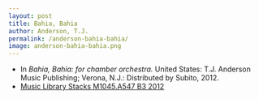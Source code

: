 ```yaml
---
layout: post
title: Bahia, Bahia
author: Anderson, T.J.
permalink: /anderson-bahia-bahia/
image: anderson-bahia-bahia.png
---
```


- In *Bahia, Bahia: for chamber orchestra.* United States: T.J. Anderson Music Publishing; Verona, N.J.: Distributed by Subito, 2012.
- <a href="https://tufts-primo.hosted.exlibrisgroup.com/permalink/f/bnf7qa/01TUN_ALMA21221659820003851" target="_blank">Music Library Stacks M1045.A547 B3 2012 </a>
